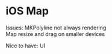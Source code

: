 # iOS Map  
  
Issues:       MKPolyline not always rendering  
              Map resize and drag on smaller devices  
  
Nice to have: UI  
